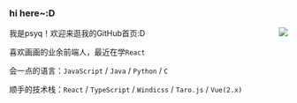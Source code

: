 ### hi here~:D

<img align="right" src='https://github-readme-stats.vercel.app/api?username=psyq55262227&count_private=true&show_icons=true&theme=tokyonight&include_all_commits=true'/>

我是psyq！欢迎来逛我的GitHub首页:D

喜欢画画的业余前端人，最近在学`React`

会一点的语言：`JavaScript` / `Java` / `Python` / `C`

顺手的技术栈：`React` / `TypeScript` / `Windicss` / `Taro.js` / `Vue(2.x)`

<!-- [![Top Langs](https://github-readme-stats.vercel.app/api/top-langs/?username=psyq55262227&layout=compact)](https://github.com/anuraghazra/github-readme-stats) -->
